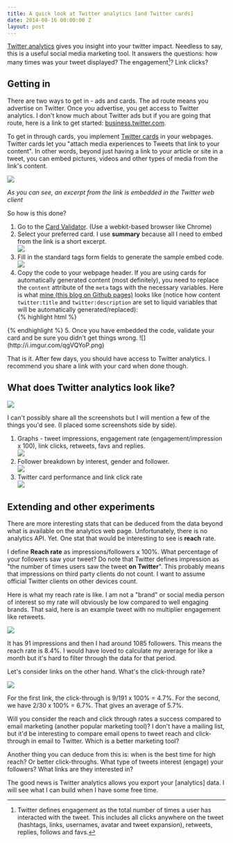 ```yaml
---
title: A quick look at Twitter analytics [and Twitter cards]
date: 2014-08-16 00:00:00 Z
layout: post
---
```


[Twitter analytics](https://analytics.twitter.com/) gives you insight into your twitter impact. Needless to say, this is a useful social media marketing tool. It answers the questions: how many times was your tweet displayed? The engagement[^1]? Link clicks?

## Getting in

There are two ways to get in - ads and cards. The ad route means you advertise on Twitter. Once you advertise, you get access to Twitter analytics. I don't know much about Twitter ads but if you are going that route, here is a link to get started: [business.twitter.com](https://business.twitter.com/).

To get in through cards, you implement [Twitter cards](https://dev.twitter.com/cards) in your webpages. Twitter cards let you "attach media experiences to Tweets that link to your content". In other words, beyond just having a link to your article or site in a tweet, you can embed pictures, videos and other types of media from the link's content.

![](http://i.imgur.com/rAcu17z.png)

*As you can see, an excerpt from the link is embedded in the Twitter web client*

So how is this done?

1. Go to the [Card Validator](https://dev.twitter.com/docs/cards/validation/validator). (Use a webkit-based browser like Chrome)
2. Select your preferred card. I use **summary** because all I need to embed from the link is a short excerpt.   
![](http://i.imgur.com/pnYFhHN.png)
3. Fill in the standard tags form fields to generate the sample embed code.    
![](http://i.imgur.com/fVJXIcX.png)
4. Copy the code to your webpage header. If you are using cards for automatically generated content (most definitely), you need to replace the ```content``` attribute of the ```meta``` tags with the necessary variables. Here is what [mine (this blog on Github pages)](https://github.com/kehers/kehers.github.com/blob/master/_layouts/post.html) looks like (notice how content ```twitter:title``` and ```twitter:description``` are set to liquid variables that will be automatically generated/replaced):  
{% highlight html %}
<meta name="twitter:card" content="summary">
<meta name="twitter:site" content="@kehers">
<meta name="twitter:title" content="{{ "{{ page.title " }}}}">
<meta name="twitter:description" content="{{ "{{ content | strip_html | truncate: 200 " }}}}">
<meta name="twitter:creator" content="@kehers">{% endhighlight %}
5. Once you have embedded the code, validate your card and be sure you didn't get things wrong.    
![](http://i.imgur.com/qgVQYoP.png)

That is it. After few days, you should have access to Twitter analytics. I recommend you share a link with your card when done though.

## What does Twitter analytics look like?

![](http://i.imgur.com/uFRSmMj.png)

I can't possibly share all the screenshots but I will mention a few of the things you'd see. (I placed some screenshots side by side).

1. Graphs - tweet impressions, engagement rate (engagement/impression x 100), link clicks, retweets, favs and replies.    
![](http://i.imgur.com/uSc38n2.png)
2. Follower breakdown by interest, gender and follower.   
![](http://i.imgur.com/bkjNwyl.png)
3. Twitter card performance and link click rate   
![](http://i.imgur.com/z3Acy2N.png)

## Extending and other experiments

There are more interesting stats that can be deduced from the data beyond what is available on the analytics web page. Unfortunately, there is no analytics API. Yet. One stat that would be interesting to see is **reach** rate.

I define **Reach rate** as impressions/followers x 100%. What percentage of your followers saw your tweet? Do note that Twitter defines impression as "the number of times users saw the tweet **on Twitter**". This probably means that impressions on third party clients do not count. I want to assume official Twitter clients on other devices count.

Here is what my reach rate is like. I am not a "brand" or social media person of interest so my rate will obviously be low compared to well engaging brands. That said, here is an example tweet with no multiplier engagement like retweets. 

![](http://i.imgur.com/LG5Q8O6.png)

It has 91 impressions and then I had around 1085 followers. This means the reach rate is 8.4%. I would have loved to calculate my average for like a month but it's hard to filter through the data for that period.

Let's consider links on the other hand. What's the click-through rate?

![](http://i.imgur.com/uvfOqYJ.png)

For the first link, the click-through is 9/191 x 100% = 4.7%. For the second, we have 2/30 x 100% = 6.7%. That gives an average of 5.7%.

Will you consider the reach and click through rates a success compared to email marketing (another popular marketing tool)? I don't have a mailing list, but it'd be interesting to compare email opens to tweet reach and click-through in email to Twitter. Which is a better marketing tool?

Another thing you can deduce from this is: when is the best time for high reach? Or better click-throughs. What type of tweets interest (engage) your followers? What links are they interested in?

The good news is Twitter analytics allows you export your [analytics] data. I will see what I can build when I have some free time.

[^1]: Twitter defines engagement as the total number of times a user has interacted with the tweet. This includes all clicks anywhere on the tweet (hashtags, links, usernames, avatar and tweet expansion), retweets, replies, follows and favs.